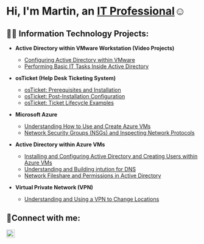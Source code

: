 <h1>Hi, I'm Martin, an <a href="https://linkedin.com/in/martin-domingo-martin">IT Professional</a>☺</h1>

<h2>👨‍💻 Information Technology Projects:</h2>

- <b>Active Directory within VMware Workstation (Video Projects)</b>
  - [Configuring Active Directory within VMware](https://github.com/MartindIT/IT-project-vids)
  - [Performing Basic IT Tasks Inside Active Directory](https://github.com/MartindIT/IT-project-vids)
  
- <b>osTicket (Help Desk Ticketing System)</b>
  - [osTicket: Prerequisites and Installation](https://github.com/MartindIT/osticket-prereqs)
  - [osTicket: Post-Installation Configuration](https://github.com/MartindIT/post-install-config)
  - [osTicket: Ticket Lifecycle Examples](https://github.com/MartindIT/ticket-lifecycle)
- <b>Microsoft Azure</b>
  - [Understanding How to Use and Create Azure VMs](https://github.com/MartindIT/basics-Azure)
  - [Network Security Groups (NSGs) and Inspecting Network Protocols](https://github.com/MartindIT/azure-network-protocols)
- <b>Active Directory within Azure VMs</b>
  - [Installing and Configuring Active Directory and Creating Users within Azure VMs](https://github.com/MartindIT/install-config-AD)
  - [Understanding and Building intution for DNS](https://github.com/MartindIT/understand-dns)
  - [Network Fileshare and Permissions in Active Directory](https://github.com/MartindIT/network-fileshare)
- <b>Virtual Private Network (VPN)</b>
  - [Understanding and Using a VPN to Change Locations  ](https://github.com/MartindIT/vpn)
  
<h2>🤳Connect with me:</h2>


[<img align="left" alt="Josh | LinkedIn" width="22px" src="https://cdn.jsdelivr.net/npm/simple-icons@v3/icons/linkedin.svg" />][linkedin]




[linkedin]: https://linkedin.com/in/martin-domingo-martin
